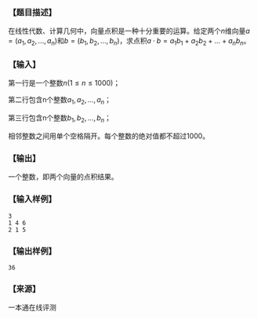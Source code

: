 ### 【题目描述】

在线性代数、计算几何中，向量点积是一种十分重要的运算。给定两个$n$维向量$a=(a_1,a_2,...,a_n)$和$b=(b_1,b_2,...,b_n)$，求点积$a·b=a_1b_1+a_2b_2+...+a_nb_n$。

### 【输入】

第一行是一个整数$n(1≤n≤1000)$；

第二行包含n个整数$a_1,a_2,...,a_n$；

第三行包含n个整数$b_1,b_2,...,b_n$；

相邻整数之间用单个空格隔开。每个整数的绝对值都不超过$1000$。

### 【输出】

一个整数，即两个向量的点积结果。

### 【输入样例】

```
3
1 4 6
2 1 5
```

### 【输出样例】

```
36
```


### 【来源】

 一本通在线评测 
